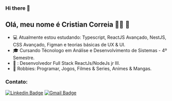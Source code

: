 ### Hi there 👋

 ## Olá, meu nome é Cristian Correia 👨‍💻 🦁

- :computer: Atualmente estou estudando: Typescript, ReactJS Avançado, NestJS, CSS Avançado, Figman e teorias básicas de UX & UI.
- :mortar_board: Cursando Técnologo em Análise e Desenvolvimento de Sistemas - 4º Semestre.
- 💼 : Desenvolvedor Full Stack ReactJs/NodeJs jr III.
- 🔎 Robbies: Programar, Jogos, Filmes & Series, Animes & Mangas.

### Contato:

[![Linkedin Badge](https://img.shields.io/badge/-LinkedIn-blue?style=flat-square&logo=Linkedin&logoColor=white&link=https://www.linkedin.com/in/cristian-correia-75866117b/)](https://www.linkedin.com/in/cristian-correia-75866117b/)
[![Gmail Badge](https://img.shields.io/badge/-Gmail-c14438?style=flat-square&logo=Gmail&logoColor=white&link=mailto:cristianwesley.developer@gmail.com)](mailto:cristianwesley.developer@gmail.com)

<!--
### Linguagens de Programação e Ferramentas:

<img align="left" src="https://user-images.githubusercontent.com/39461509/90299489-a25c1780-de6c-11ea-8285-4f51428783b0.png" width="25" />
<img align="left" src="https://user-images.githubusercontent.com/39461509/90299494-a425db00-de6c-11ea-9962-af493e5280d6.png" width="25" />
<img align="left" src="https://user-images.githubusercontent.com/39461509/90299495-a425db00-de6c-11ea-87bb-ccbf5f1a88ab.png" width="25" />
<img align="left" src="https://user-images.githubusercontent.com/39461509/90299488-a25c1780-de6c-11ea-93cc-31135f97aafa.png" width="25" />
<img align="left" src="https://user-images.githubusercontent.com/39461509/90299490-a2f4ae00-de6c-11ea-998a-f695fee11af3.png" width="25" />
<img align="left" src="https://user-images.githubusercontent.com/39461509/90299512-b43dba80-de6c-11ea-9fd9-d24724dc93b2.png" width="25" />
<img align="left" src="https://user-images.githubusercontent.com/39461509/90299493-a38d4480-de6c-11ea-9b5a-98359d9d83db.png" width="25" />
<img align="left" src="https://user-images.githubusercontent.com/39461509/90299491-a2f4ae00-de6c-11ea-81a1-d1fbe537b539.png" width="25" />
<img align="left" src="https://user-images.githubusercontent.com/39461509/90299492-a38d4480-de6c-11ea-80ae-a60ac07e20c6.png" width="25" />

-->


